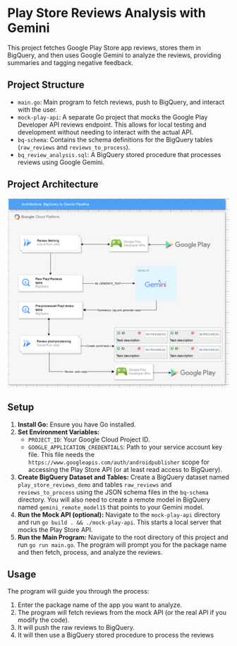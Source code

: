 # Play Store Reviews Analysis with Gemini

This project fetches Google Play Store app reviews, stores them in BigQuery, and then uses Google Gemini to analyze the reviews, providing summaries and tagging negative feedback.

## Project Structure

- `main.go`: Main program to fetch reviews, push to BigQuery, and interact with the user.
- `mock-play-api`: A separate Go project that mocks the Google Play Developer API reviews endpoint.  This allows for local testing and development without needing to interact with the actual API.
- `bq-schema`: Contains the schema definitions for the BigQuery tables (`raw_reviews` and `reviews_to_process`).
- `bq_review_analysis.sql`: A BigQuery stored procedure that processes reviews using Google Gemini.

## Project Architecture

![Project Architecture](assets/project-architecture.png)

## Setup

1. **Install Go:** Ensure you have Go installed.
2. **Set Environment Variables:**
    - `PROJECT_ID`: Your Google Cloud Project ID.
    - `GOOGLE_APPLICATION_CREDENTIALS`: Path to your service account key file.  This file needs the `https://www.googleapis.com/auth/androidpublisher` scope for accessing the Play Store API (or at least read access to BigQuery).
3. **Create BigQuery Dataset and Tables:** Create a BigQuery dataset named `play_store_reviews_demo` and tables `raw_reviews` and `reviews_to_process` using the JSON schema files in the `bq-schema` directory.  You will also need to create a remote model in BigQuery named `gemini_remote_model15` that points to your Gemini model.
4. **Run the Mock API (optional):** Navigate to the `mock-play-api` directory and run `go build . && ./mock-play-api`. This starts a local server that mocks the Play Store API.
5. **Run the Main Program:** Navigate to the root directory of this project and run `go run main.go`.  The program will prompt you for the package name and then fetch, process, and analyze the reviews.


## Usage

The program will guide you through the process:

1. Enter the package name of the app you want to analyze.
2. The program will fetch reviews from the mock API (or the real API if you modify the code).
3. It will push the raw reviews to BigQuery.
4. It will then use a BigQuery stored procedure to process the reviews